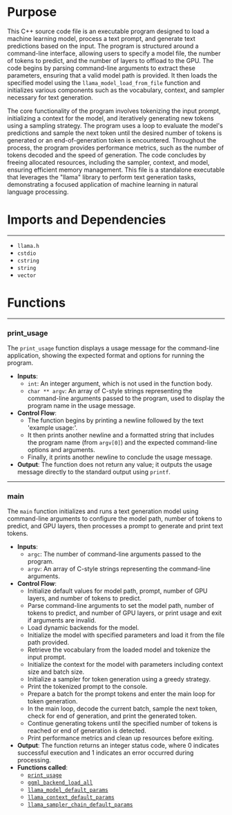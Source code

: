 # Purpose
This C++ source code file is an executable program designed to load a machine learning model, process a text prompt, and generate text predictions based on the input. The program is structured around a command-line interface, allowing users to specify a model file, the number of tokens to predict, and the number of layers to offload to the GPU. The code begins by parsing command-line arguments to extract these parameters, ensuring that a valid model path is provided. It then loads the specified model using the `llama_model_load_from_file` function and initializes various components such as the vocabulary, context, and sampler necessary for text generation.

The core functionality of the program involves tokenizing the input prompt, initializing a context for the model, and iteratively generating new tokens using a sampling strategy. The program uses a loop to evaluate the model's predictions and sample the next token until the desired number of tokens is generated or an end-of-generation token is encountered. Throughout the process, the program provides performance metrics, such as the number of tokens decoded and the speed of generation. The code concludes by freeing allocated resources, including the sampler, context, and model, ensuring efficient memory management. This file is a standalone executable that leverages the "llama" library to perform text generation tasks, demonstrating a focused application of machine learning in natural language processing.
# Imports and Dependencies

---
- `llama.h`
- `cstdio`
- `cstring`
- `string`
- `vector`


# Functions

---
### print\_usage<!-- {{#callable:print_usage}} -->
The `print_usage` function displays a usage message for the command-line application, showing the expected format and options for running the program.
- **Inputs**:
    - `int`: An integer argument, which is not used in the function body.
    - `char ** argv`: An array of C-style strings representing the command-line arguments passed to the program, used to display the program name in the usage message.
- **Control Flow**:
    - The function begins by printing a newline followed by the text 'example usage:'.
    - It then prints another newline and a formatted string that includes the program name (from `argv[0]`) and the expected command-line options and arguments.
    - Finally, it prints another newline to conclude the usage message.
- **Output**: The function does not return any value; it outputs the usage message directly to the standard output using `printf`. 


---
### main<!-- {{#callable:main}} -->
The `main` function initializes and runs a text generation model using command-line arguments to configure the model path, number of tokens to predict, and GPU layers, then processes a prompt to generate and print text tokens.
- **Inputs**:
    - `argc`: The number of command-line arguments passed to the program.
    - `argv`: An array of C-style strings representing the command-line arguments.
- **Control Flow**:
    - Initialize default values for model path, prompt, number of GPU layers, and number of tokens to predict.
    - Parse command-line arguments to set the model path, number of tokens to predict, and number of GPU layers, or print usage and exit if arguments are invalid.
    - Load dynamic backends for the model.
    - Initialize the model with specified parameters and load it from the file path provided.
    - Retrieve the vocabulary from the loaded model and tokenize the input prompt.
    - Initialize the context for the model with parameters including context size and batch size.
    - Initialize a sampler for token generation using a greedy strategy.
    - Print the tokenized prompt to the console.
    - Prepare a batch for the prompt tokens and enter the main loop for token generation.
    - In the main loop, decode the current batch, sample the next token, check for end of generation, and print the generated token.
    - Continue generating tokens until the specified number of tokens is reached or end of generation is detected.
    - Print performance metrics and clean up resources before exiting.
- **Output**: The function returns an integer status code, where 0 indicates successful execution and 1 indicates an error occurred during processing.
- **Functions called**:
    - [`print_usage`](#print_usage)
    - [`ggml_backend_load_all`](../../ggml/src/ggml-backend-reg.cpp.driver.md#ggml_backend_load_all)
    - [`llama_model_default_params`](../../src/llama-model.cpp.driver.md#llama_model_default_params)
    - [`llama_context_default_params`](../../src/llama-context.cpp.driver.md#llama_context_default_params)
    - [`llama_sampler_chain_default_params`](../../src/llama.cpp.driver.md#llama_sampler_chain_default_params)



